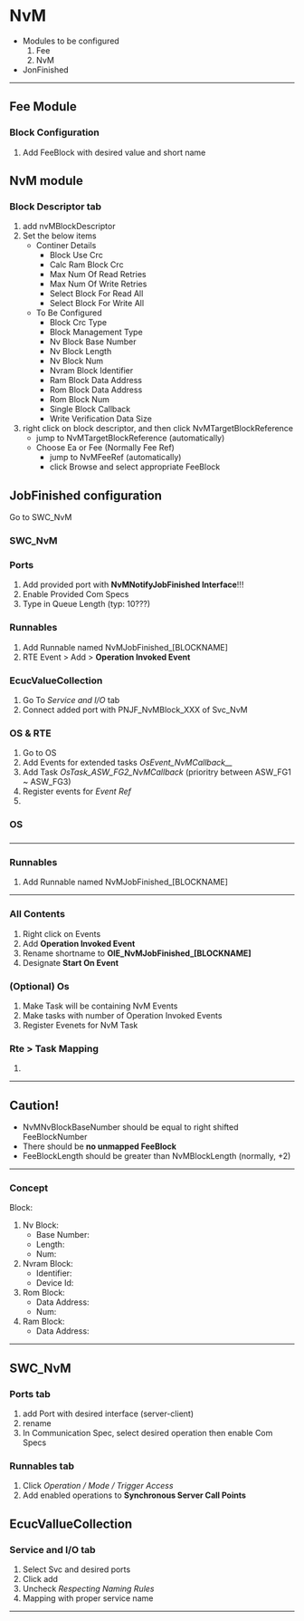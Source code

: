# NvM
* Modules to be configured
    1. Fee
    1. NvM
* JonFinished
***

## Fee Module
### Block Configuration
1. Add FeeBlock with desired value and short name

## NvM module
### Block Descriptor tab
1. add nvMBlockDescriptor
1. Set the below items
    * Continer Details
        * Block Use Crc
        * Calc Ram Block Crc
        * Max Num Of Read Retries
        * Max Num Of Write Retries
        * Select Block For Read All
        * Select Block For Write All
    * To Be Configured
        * Block Crc Type
        * Block Management Type
        * Nv Block Base Number
        * Nv Block Length
        * Nv Block Num
        * Nvram Block Identifier
        * Ram Block Data Address
        * Rom Block Data Address
        * Rom Block Num
        * Single Block Callback
        * Write Verification Data Size
1. right click on block descriptor, and then click NvMTargetBlockReference
    * jump to NvMTargetBlockReference (automatically)
    * Choose Ea or Fee (Normally Fee Ref)
        * jump to NvMFeeRef (automatically)
        * click Browse and select appropriate FeeBlock

## JobFinished configuration
Go to SWC_NvM

### SWC_NvM

### Ports
1. Add provided port with **NvMNotifyJobFinished Interface**!!!
1. Enable Provided Com Specs
1. Type in Queue Length (typ: 10???)

### Runnables
1. Add Runnable named NvMJobFinished_[BLOCKNAME]
1. RTE Event > Add > **Operation Invoked Event**

### EcucValueCollection
1. Go To *Service and I/O* tab
1. Connect added port with PNJF_NvMBlock_XXX of Svc_NvM


### OS & RTE
1. Go to OS
1. Add Events for extended tasks *OsEvent_NvMCallback__*
1. Add Task *OsTask_ASW_FG2_NvMCallback* (prioritry between ASW_FG1 ~ ASW_FG3)
1. Register events for *Event Ref*
1. 
### OS

### 
---

### Runnables
1. Add Runnable named NvMJobFinished_[BLOCKNAME]
---

### All Contents
1. Right click on Events
1. Add **Operation Invoked Event**
1. Rename shortname to **OIE_NvMJobFinished_[BLOCKNAME]**
1. Designate **Start On Event**
### (Optional) Os
1. Make Task will be containing NvM Events
1. Make tasks with number of Operation Invoked Events
1. Register Evenets for NvM Task
### Rte > Task Mapping
1. 
---


## Caution!
* NvMNvBlockBaseNumber should be equal to right shifted FeeBlockNumber
* There should be **no unmapped FeeBlock**
* FeeBlockLength should be greater than NvMBlockLength (normally, +2)

***

### Concept
Block: 
1. Nv Block:
    * Base Number:
    * Length:
    * Num:
1. Nvram Block:
    * Identifier:
    * Device Id:
1. Rom Block:
    * Data Address:
    * Num:
1. Ram Block:
    * Data Address:
***

## SWC_NvM
### Ports tab
1. add Port with desired interface (server-client)
1. rename
1. In Communication Spec, select desired operation then enable Com Specs

### Runnables tab
1. Click *Operation / Mode / Trigger Access*
1. Add enabled operations to **Synchronous Server Call Points**

## EcucVallueCollection
### Service and I/O tab
1. Select Svc and desired ports
1. Click add
1. Uncheck *Respecting Naming Rules*
1. Mapping with proper service name
***
